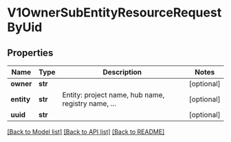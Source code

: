 # V1OwnerSubEntityResourceRequestByUid

## Properties
Name | Type | Description | Notes
------------ | ------------- | ------------- | -------------
**owner** | **str** |  | [optional] 
**entity** | **str** | Entity: project name, hub name, registry name, ... | [optional] 
**uuid** | **str** |  | [optional] 

[[Back to Model list]](../README.md#documentation-for-models) [[Back to API list]](../README.md#documentation-for-api-endpoints) [[Back to README]](../README.md)


